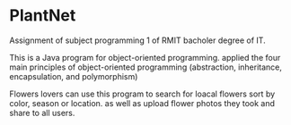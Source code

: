 # PlantNet

Assignment of subject programming 1 of RMIT bacholer degree of IT.

This is a Java program for object-oriented programming. applied the four main principles of object-oriented programming (abstraction, inheritance, encapsulation, and polymorphism)



Flowers lovers can use this program to search for loacal flowers sort by color, season or location.
as well as upload flower photos they took and share to all users.

